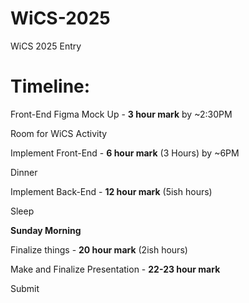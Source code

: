 # WiCS-2025
WiCS 2025 Entry

# Timeline: 

Front-End Figma Mock Up - **3 hour mark** by ~2:30PM

Room for WiCS Activity

Implement Front-End - **6 hour mark** (3 Hours) by ~6PM

Dinner

Implement Back-End - **12 hour mark** (5ish hours) 

Sleep

**Sunday Morning**

Finalize things - **20 hour mark** (2ish hours) 

Make and Finalize Presentation - **22-23 hour mark** 

Submit 
